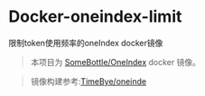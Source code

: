 # Docker-oneindex-limit

限制token使用频率的oneIndex docker镜像

> 本项目为 [SomeBottle/OneIndex](https://github.com/SomeBottle/OneIndex) docker 镜像。

> 镜像构建参考:[TimeBye/oneinde](https://github.com/TimeBye/oneindex)
